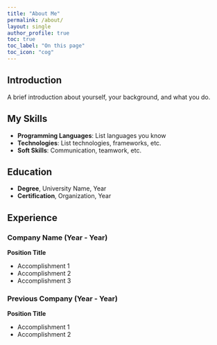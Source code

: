 ```yaml
---
title: "About Me"
permalink: /about/
layout: single
author_profile: true
toc: true
toc_label: "On this page"
toc_icon: "cog"
---
```


## Introduction

A brief introduction about yourself, your background, and what you do.

## My Skills

- **Programming Languages**: List languages you know
- **Technologies**: List technologies, frameworks, etc.
- **Soft Skills**: Communication, teamwork, etc.

## Education

- **Degree**, University Name, Year
- **Certification**, Organization, Year

## Experience

### Company Name (Year - Year)
**Position Title**
- Accomplishment 1
- Accomplishment 2
- Accomplishment 3

### Previous Company (Year - Year)
**Position Title**
- Accomplishment 1
- Accomplishment 2
